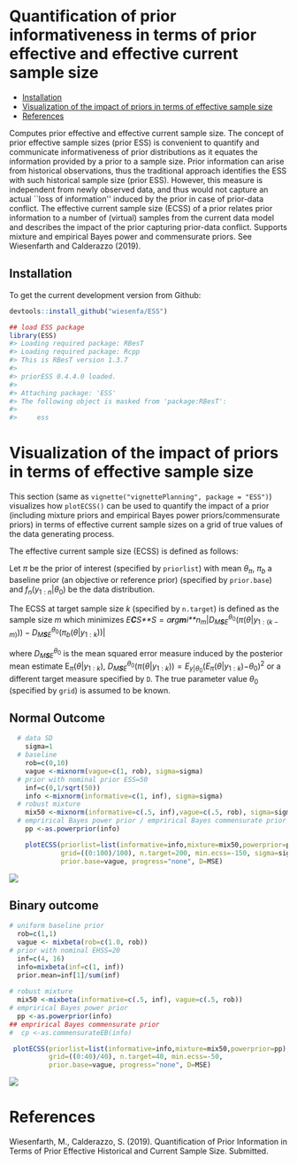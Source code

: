 Quantification of prior informativeness in terms of prior effective and effective current sample size
================

-   [Installation](#installation)
-   [Visualization of the impact of priors in terms of effective sample size](#visualization-of-the-impact-of-priors-in-terms-of-effective-sample-size)
-   [References](#references)

<!-- README.md is generated from README.Rmd. Please edit that file -->
Computes prior effective and effective current sample size. The concept of prior effective sample sizes (prior ESS) is convenient to quantify and communicate informativeness of prior distributions as it equates the information provided by a prior to a sample size. Prior information can arise from historical observations, thus the traditional approach identifies the ESS with such historical sample size (prior ESS). However, this measure is independent from newly observed data, and thus would not capture an actual \`\`loss of information'' induced by the prior in case of prior-data conflict. The effective current sample size (ECSS) of a prior relates prior information to a number of (virtual) samples from the current data model and describes the impact of the prior capturing prior-data conflict. Supports mixture and empirical Bayes power and commensurate priors. See Wiesenfarth and Calderazzo (2019).

Installation
------------

<!-- To get the current released version from CRAN: -->
<!-- ```{r} -->
<!-- ## install ESS from CRAN -->
<!-- install.packages("ESS") -->
<!-- ## load ESS package -->
<!-- library(ESS) -->
<!-- ``` -->
To get the current development version from Github:

``` r
devtools::install_github("wiesenfa/ESS")
```

``` r
## load ESS package
library(ESS)
#> Loading required package: RBesT
#> Loading required package: Rcpp
#> This is RBesT version 1.3.7
#> 
#> priorESS 0.4.4.0 loaded.
#> 
#> Attaching package: 'ESS'
#> The following object is masked from 'package:RBesT':
#> 
#>     ess
```

Visualization of the impact of priors in terms of effective sample size
=======================================================================

This section (same as `vignette("vignettePlanning", package = "ESS")`) visualizes how `plotECSS()` can be used to quantify the impact of a prior (including mixture priors and empirical Bayes power priors/commensurate priors) in terms of effective current sample sizes on a grid of true values of the data generating process.

The effective current sample size (ECSS) is defined as follows:

Let *π* be the prior of interest (specified by `priorlist`) with mean *θ*<sub>*π*</sub>, *π*<sub>*b*</sub> a baseline prior (an objective or reference prior) (specified by `prior.base`) and *f*<sub>*n*</sub>(*y*<sub>1 : *n*</sub>|*θ*<sub>0</sub>) be the data distribution.

The ECSS at target sample size *k* (specified by `n.target`) is defined as the sample size *m* which minimizes
*E**C**S**S* = *a**r**g**m**i**n*<sub>*m*</sub>|*D*<sub>*M**S**E*</sub><sup>*θ*<sub>0</sub></sup>(*π*(*θ*|*y*<sub>1 : (*k* − *m*)</sub>)) − *D*<sub>*M**S**E*</sub><sup>*θ*<sub>0</sub></sup>(*π*<sub>*b*</sub>(*θ*|*y*<sub>1 : *k*</sub>))|

where *D*<sub>*M**S**E*</sub><sup>*θ*<sub>0</sub></sup> is the mean squared error measure induced by the posterior mean estimate E<sub>*π*</sub>(*θ*|*y*<sub>1 : *k*</sub>),
*D*<sub>*M**S**E*</sub><sup>*θ*<sub>0</sub></sup>(*π*(*θ*|*y*<sub>1 : *k*</sub>)) = *E*<sub>*y*|*θ*<sub>0</sub></sub>(*E*<sub>*π*</sub>(*θ*|*y*<sub>1 : *k*</sub>)−*θ*<sub>0</sub>)<sup>2</sup>
 or a different target measure specified by `D`. The true parameter value *θ*<sub>0</sub> (specified by `grid`) is assumed to be known.

Normal Outcome
--------------

``` r
  # data SD
    sigma=1
  # baseline
    rob=c(0,10)
    vague <-mixnorm(vague=c(1, rob), sigma=sigma)
  # prior with nominal prior ESS=50
    inf=c(0,1/sqrt(50))
    info <-mixnorm(informative=c(1, inf), sigma=sigma)
  # robust mixture
    mix50 <-mixnorm(informative=c(.5, inf),vague=c(.5, rob), sigma=sigma)
  # emprirical Bayes power prior / emprirical Bayes commensurate prior
    pp <-as.powerprior(info)

    plotECSS(priorlist=list(informative=info,mixture=mix50,powerprior=pp), 
             grid=((0:100)/100), n.target=200, min.ecss=-150, sigma=sigma, 
             prior.base=vague, progress="none", D=MSE)
```

![](README_files/figure-markdown_github/unnamed-chunk-4-1.png)

Binary outcome
--------------

``` r
# uniform baseline prior
  rob=c(1,1)
  vague <- mixbeta(rob=c(1.0, rob))
# prior with nominal EHSS=20
  inf=c(4, 16)
  info=mixbeta(inf=c(1, inf))
  prior.mean=inf[1]/sum(inf)
 
# robust mixture
  mix50 <-mixbeta(informative=c(.5, inf), vague=c(.5, rob))
# emprirical Bayes power prior 
  pp <-as.powerprior(info)
## emprirical Bayes commensurate prior 
#  cp <-as.commensurateEB(info)

 plotECSS(priorlist=list(informative=info,mixture=mix50,powerprior=pp), 
          grid=((0:40)/40), n.target=40, min.ecss=-50,
          prior.base=vague, progress="none", D=MSE)
```

![](README_files/figure-markdown_github/unnamed-chunk-5-1.png)

<!-- # Adjusting the control sample size in an adaptive trial design: Two-arm design with interim analysis for sample size recalculation in control arm -->
<!-- This section (same as `vignette("vignetteDesign", package = "ESS")`) reproduces the adaptive trial design presented in Wiesenfarth and Calderazzo (2019) similar to the design presented in Schmidli et. al (2014). -->
<!-- Specifically, a two arm Bayesian clinical trial design is considered, where it is assumed that prior information on the control arm exists. In this situation it is desirable to make use of this prior information to reduce the final sample size in the control group, while keeping operating characteristics close to an analysis with full sample size and without prior information. At the same time, robustness with respect to deviations from prior beliefs is aimed for. -->
<!-- With this in mind, the following adaptive randomization scheme has been proposed for designs which aims at adapting the final sample size in the control arm according to -->
<!-- the information contained in the prior distribution, as measured -->
<!-- at an interim analysis.  -->
<!-- Variants of this design have been studied by several authors. All of them consider some version of the EHSS as a measure of prior informativeness with priors which adapt to prior-data conflict. -->
<!-- In this context, we argue that the ECSS is intuitively more appropriate than the EHSS as it answers the question of how many control samples are offset by the prior after stage two, i.e. how many control patients are added or subtracted from the analysis by inclusion of prior information. In contrast, the prior ESS is independent of the currently observed control samples, while the data-dependent EHSS depends on the currently observed control samples according to a measure which may be problematic in situations of moderate conflict and is not among the trial's targets. -->
<!-- We simulate a two arm trial assuming normal outcomes  $y_{control}\sim N(\mu_0,1)$ and $y_{treat}\sim N(\mu_0+\tau,1)$ for varying control means $\mu_0$ and effect sizes $\tau\in\{0,0.28\}$. -->
<!-- The following priors are considered: An informative prior $N(0,1/50)$, a baseline prior $N(0,10^2)$, a mixture of the two with equal component weights $0.5 N(0,1/50)+0.5 N(0,10^2)$  and power prior based on the informative prior $N(0,1/(\delta\cdot 50))$ where $\delta$ is estimated by empirical Bayes. Note that results for empirical Bayes power prior are equivalent to those under an empirical Bayes commensurate prior (see Wiesenfarth and Calderazzo, 2019). Variances are assumed to be known. -->
<!-- We conduct an interim analysis after 100 samples in each arm have been collected and compute the ESS in the control arm according to the different approaches. Then, additional 100 patients are recruited in the treatment arm  -->
<!-- while in the control arm we subtract from the target stage-two sample size of 100 a number of patients equal to the prior ESS measures. -->
<!-- At the end of the trial, we evaluate the MSE of $\tau$  -->
<!-- and frequentist type I error and power -->
<!-- for hypotheses $H_0: \tau\leq 0\mbox{ versus }H_1: \tau> 0$, as based on the posterior probability with decision threshold $c$, $P(\tau>0 | y_{treat},y_{control})> c$. We consider a common fixed decision threshold $c=0.975$. Thus, using the baseline prior, frequentist type I error is controlled at $2.5\%$ and power for $\tau=0.28$ is $80\%$. -->
<!-- A Monte Carlo simulation approach is used to allow visualization of variability in supplementary figures of the paper. Numerical integration may improve speed. -->
<!-- Reproduction of results for binomial outcomes in Schmidli et. al (2014) can be achieved by replacing `adaptiveDesign_normal()` by `adaptiveDesign_binomial()` and appropriate adjustment of design settings. -->
<!-- # Settings -->
<!-- ```{r, echo=FALSE} -->
<!-- library(foreach) -->
<!-- library(ESS) -->
<!-- library(ggplot2) -->
<!-- library(RBesT) -->
<!-- ``` -->
<!-- ```{r settings, echo=T} -->
<!-- # Specify list of priors -->
<!--   prior <- list() -->
<!--   prior$inf  <- mixnorm(inf=c(1.0, 0,1/sqrt(50)))  -->
<!--   prior$mix50 <-mixnorm(inf=c(0.5, 0,1/sqrt(50)), rob=c(0.5, 0,10)) -->
<!--   # if unit information prior as baseline prior should also be evaluated -->
<!--   #prior$mix50unitInfo <-mixnorm(inf=c(0.5, 0,1/sqrt(50)), rob=c(0.5, 0,1)) -->
<!--   prior$vague  <- mixnorm(rob= c(1.0, 0,10)) -->
<!-- # Specify vector of true control group means \mu_0 -->
<!--   muc.vec=(-33:33)/30 -->
<!-- # Vector of effect sizes -->
<!--   tau.vec=c(0,.28) -->
<!-- # number of patients enrolled to control and treatment in stage 1 -->
<!--   N1 = M1=100 -->
<!-- # minimum of patients enrolled in control in stage 2 -->
<!--   Nmin <- 0#10 -->
<!-- # target number of patients in control group -->
<!--   Ntarget = 200 -->
<!-- # target number of patients in treatment group (fixed) -->
<!--   M =200 -->
<!-- # Specify whether standard deviations in control (sc) and treatment group (st)  -->
<!-- #  are assumed to be known and their magnitudes -->
<!--   sc.known=st.known=TRUE -->
<!--   st=1 -->
<!--   sc=1 -->
<!-- # decision function: P(x1 - x2 > 0) > 0.975 -->
<!--   dec <- decision2S(0.975, 0, lower.tail=FALSE) -->
<!-- # number of parallel CPUs -->
<!--   cores=50 -->
<!-- # number of Monte Carlo iterations (10,000 in paper) -->
<!--   nsim=2000 -->
<!-- design=expand.grid(muc=muc.vec, delta=tau.vec) -->
<!-- cases.fix <- grep("mix", names(prior), value=TRUE, invert=TRUE)[-2] -->
<!-- cases.mix <- grep("mix", names(prior), value=TRUE, invert=F) -->
<!-- ``` -->
<!-- # Computation -->
<!-- Compute the adaptive design for different EHSS approaches and store results as list objects. -->
<!-- ```{r ehss, echo=T} -->
<!-- obj.resEHSS.mix=list() -->
<!-- for (i in c(cases.fix,cases.mix,"vague")){ -->
<!-- #  print(i) -->
<!--   obj.resEHSS.mix[[i]]<-    -->
<!--     adaptiveDesign_normal( -->
<!--       ess = "ehss", ehss.method = "mix.moment",  -->
<!--       ctl.prior=prior[[i]], treat.prior=prior$vague, -->
<!--       N1=N1, Ntarget=Ntarget, Nmin=Nmin, M=M,  -->
<!--       muc=design$muc, mut=design$muc+design$delta, -->
<!--       sc=sc,st=st,sc.known=sc.known,st.known=st.known, -->
<!--       discard.prior = TRUE, -->
<!--       vague = prior$vague, -->
<!--       decision=dec, -->
<!--       nsim=nsim,cores=cores, seed = 123, progress = "none" -->
<!--     ) -->
<!-- } -->
<!-- obj.resEHSS.morita=list() -->
<!-- for (i in cases.mix ){ -->
<!-- #  print(i) -->
<!--   obj.resEHSS.morita[[i]]<- -->
<!--     adaptiveDesign_normal( -->
<!--       ess = "ehss", ehss.method = "morita",  -->
<!--       ctl.prior=prior[[i]], treat.prior=prior$vague, -->
<!--       N1=N1, Ntarget=Ntarget, Nmin=Nmin, M=M,  -->
<!--       muc=design$muc, mut=design$muc+design$delta, -->
<!--       sc=sc,st=st,sc.known=sc.known,st.known=st.known, -->
<!--       discard.prior = TRUE, -->
<!--       vague = prior$vague, -->
<!--       decision=dec, -->
<!--       nsim=nsim,cores=cores, seed = 123, progress = "none" -->
<!--     ) -->
<!-- } -->
<!-- obj.resEHSS.pp=list() -->
<!-- for (i in cases.fix){ -->
<!--  #   print(i) -->
<!--     obj.resEHSS.pp[[i]]<-    -->
<!--       adaptiveDesign_normal( -->
<!--         ess = "ehss", ehss.method = "moment",  -->
<!--         ctl.prior=as.powerprior(prior[[i]]), treat.prior=prior$vague, -->
<!--         N1=N1, Ntarget=Ntarget, Nmin=Nmin, M=M,  -->
<!--         muc=design$muc, mut=design$muc+design$delta, -->
<!--         sc=sc,st=st,sc.known=sc.known,st.known=st.known, -->
<!--         discard.prior = TRUE, -->
<!--         vague = prior$vague, -->
<!--         decision=dec, -->
<!--         nsim=nsim,cores=cores, seed = 123, progress = "none" -->
<!--       ) -->
<!-- } -->
<!-- ``` -->
<!-- Compute the design using ECSS and store results. -->
<!-- ```{r ecss, echo=T} -->
<!-- obj.resECSS=list() -->
<!-- for (i in c(cases.fix,cases.mix)){ -->
<!--   obj.resECSS[[i]]<- suppressMessages(   -->
<!--       adaptiveDesign_normal( -->
<!--         ess = "ecss", min.ecss=-110, D=MSE,  -->
<!--         ctl.prior=prior[[i]], treat.prior=prior$vague, -->
<!--         N1=N1, Ntarget=Ntarget, Nmin=Nmin, M=M,  -->
<!--         muc=design$muc, mut=design$muc+design$delta, -->
<!--         sc=sc,st=st,sc.known=sc.known,st.known=st.known, -->
<!--         discard.prior = TRUE, -->
<!--         vague = prior$vague, -->
<!--         decision=dec, -->
<!--         nsim=nsim,cores=cores, seed = 123, progress = "none" -->
<!--       )) -->
<!-- } -->
<!-- minESS=-40 -->
<!-- obj.resECSS.pp=list() -->
<!-- for (i in cases.fix){ -->
<!--   obj.resECSS.pp[[i]]<-    -->
<!--       adaptiveDesign_normal( -->
<!--         ess = "ecss", min.ecss=-110, D=MSE, -->
<!--         ctl.prior=as.powerprior(prior[[i]]), treat.prior=prior$vague, -->
<!--         N1=N1, Ntarget=Ntarget, Nmin=Nmin, M=M,  -->
<!--         muc=design$muc, mut=design$muc+design$delta, -->
<!--         sc=sc,st=st,sc.known=sc.known,st.known=st.known, -->
<!--         discard.prior = TRUE, -->
<!--         vague = prior$vague, -->
<!--         decision=dec, -->
<!--         nsim=nsim,cores=cores, seed = 123, progress = "none" -->
<!--       ) -->
<!-- } -->
<!-- ``` -->
<!-- # Results -->
<!-- Collect results and reformat as appropriate for ggplot2. -->
<!-- ```{r , echo=T} -->
<!-- gatherResults=function(priors,name.extension,obj){ -->
<!--   res=foreach(i=priors, .combine=rbind) %do% { -->
<!--     data.frame(prior=paste0(i,name.extension),muc=design$muc,delta=design$delta,  -->
<!--                t(sapply(obj[[i]]$list,rowMeans)[-(1:2),])) -->
<!--   } -->
<!--   colnames(res)[5]="samp" -->
<!--   res -->
<!-- } -->
<!-- resEHSS.morita=gatherResults(priors=cases.mix,name.extension =".morita", -->
<!--                              obj=obj.resEHSS.morita ) -->
<!-- resEHSS.mix=gatherResults(priors=c(cases.fix,cases.mix,"vague"),name.extension =".mix", -->
<!--                           obj=obj.resEHSS.mix ) -->
<!-- resEHSS.pp=gatherResults(priors=cases.fix,name.extension =".pp", -->
<!--                          obj=obj.resEHSS.pp ) -->
<!-- resECSS.pp=gatherResults(priors=cases.fix,name.extension =".ecss.pp", -->
<!--                          obj=obj.resECSS.pp ) -->
<!-- resECSS=gatherResults(priors=c(cases.fix,cases.mix),name.extension =".ecss", -->
<!--                       obj=obj.resECSS ) -->
<!-- colnames(resEHSS.morita)[which(colnames(resEHSS.morita)=="ESS.ehss")]="ESS" -->
<!-- colnames(resEHSS.mix)[which(colnames(resEHSS.mix)=="ESS.ehss")]="ESS" -->
<!-- colnames(resEHSS.pp)[which(colnames(resEHSS.pp)=="ESS.ehss")]="ESS" -->
<!-- powerTable <- rbind(resEHSS.morita, resEHSS.mix, resEHSS.pp, resECSS.pp, resECSS) -->
<!-- powerTable$prior= ordered(powerTable$prior,c( "vague.mix" , -->
<!--                                               "inf.mix" , "inf.ecss" ,  -->
<!--                                               "mix50.morita","mix50.mix"  , "mix50.ecss", -->
<!--                                               "inf.pp","inf.ecss.pp" -->
<!--                                                 )) -->
<!-- levels(powerTable$prior)=c( "vague (prior ESS=ECSS)" , -->
<!--                             "informative (prior ESS)" , -->
<!--                             "informative (ECSS)" , -->
<!--                             "EHSS (MTM)", -->
<!--                             "mixture (EHSS (mix))" ,  -->
<!--                             "mixture (ECSS)", -->
<!--                             "power prior (EHSS)" ,  -->
<!--                             "power prior (ECSS)" -->
<!--                               ) -->
<!-- ``` -->
<!-- Plot results for reproduction of Figures in Section 4 of Wiesenfarth and Calderazzo (2019). -->
<!-- ```{r, echo=T} -->
<!-- lightbrown="#CD5B45" -->
<!-- darkbrown="#8B3E2F" -->
<!-- lightblue="#6CA6CD" -->
<!-- darkblue="#27408B" -->
<!-- lightpurple="#AB82FF" -->
<!-- darkpurple="#7D26CD" -->
<!-- colors=c( -->
<!--   "vague (prior ESS=ECSS)"= "black",                    -->
<!--   "informative (prior ESS)"= lightpurple,         -->
<!--   "informative (ECSS)"=darkpurple ,         -->
<!--   "mixture (EHSS (mix))"=lightbrown ,      -->
<!--   "EHSS (MTM)"="orange", -->
<!--   "mixture (ECSS)"=darkbrown ,             -->
<!--   "power prior (EHSS)"=lightblue ,   -->
<!--   "power prior (ECSS)"=darkblue -->
<!-- ) -->
<!-- ltys=c( -->
<!--   "vague (prior ESS=ECSS)"= "dotted",                    -->
<!--   "informative (prior ESS)"= "dotted",         -->
<!--   "informative (ECSS)"="dotted" ,         -->
<!--   "mixture (EHSS (mix))"="dashed" , -->
<!--   "EHSS (MTM)"="dashed", -->
<!--   "mixture (ECSS)"="dashed" ,             -->
<!--   "power prior (EHSS)"="solid" ,   -->
<!--   "power prior (ECSS)"="solid"       -->
<!-- ) -->
<!-- theme=ggplot()+ -->
<!--       xlab("mu0")+ -->
<!--       geom_vline(xintercept=0,colour="grey")+ -->
<!--       scale_colour_manual(values=colors)+scale_linetype_manual(values=ltys) -->
<!-- powerTable.trunc=subset(powerTable,muc>=0) -->
<!-- theme+geom_line(aes(muc, ESS, colour=prior,linetype=prior), -->
<!--                 data=subset(powerTable.trunc,delta==0))+ -->
<!--   ylab("ESS")+ylim(c(-100,100))+ -->
<!--   theme(legend.position = "left") -->
<!-- theme+geom_line(aes(muc, samp, colour=prior,linetype=prior), -->
<!--                 data=subset(powerTable.trunc,delta==0))+ -->
<!--   ylab("Expected final sample size")+ -->
<!--   theme(legend.position = "left") -->
<!-- theme+geom_line(aes(muc, biasSq.mean, colour=prior,linetype=prior), -->
<!--                 data=subset(powerTable.trunc,delta==0))+ -->
<!--   ylab("MSE")+ylim(c(0.005,.025))+ -->
<!--   theme(legend.position = "left") -->
<!-- theme+geom_line(aes(muc, power,  colour=prior,linetype=prior), -->
<!--                 data=subset(powerTable,delta==0))+ -->
<!--   ylab("Type I error")+ylim(c(0.0,.14))+ -->
<!--   theme(legend.position = "left") -->
<!-- theme+geom_line(aes(muc, power,  colour=prior,linetype=prior), -->
<!--                 data=subset(powerTable,delta==tau.vec[2]))+ -->
<!--   ylab(paste0("Power for tau=",tau.vec[2]))+ylim(c(0.0,1))+ -->
<!--   theme(legend.position = "left") -->
<!-- ``` -->
References
==========

Wiesenfarth, M., Calderazzo, S. (2019). Quantification of Prior Information in Terms of Prior Effective Historical and Current Sample Size. Submitted.
